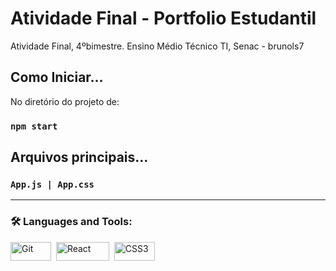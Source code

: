 # Atividade Final - Portfolio Estudantil

Atividade Final, 4ºbimestre. Ensino Médio Técnico TI, Senac - brunols7

## Como Iniciar...

No diretório do projeto de:

### `npm start`

## Arquivos principais...

### `App.js | App.css`

---

### :hammer_and_wrench: Languages and Tools:

<img src="https://img.shields.io/badge/git-%23F05033.svg?style=for-the-badge&logo=git&logoColor=white" title="Git" alt="Git" width="65" height="30"/>&nbsp;
<img src="https://img.shields.io/badge/react-%2320232a.svg?style=for-the-badge&logo=react&logoColor=%2361DAFB" title="React" alt="React" width="85" height="30"/>&nbsp;
<img src="https://img.shields.io/badge/css3-%231572B6.svg?style=for-the-badge&logo=css3&logoColor=white" title="CSS3" alt="CSS3" width="65" height="30"/>&nbsp;